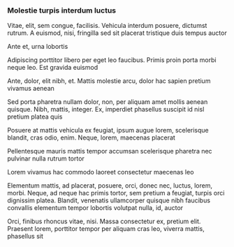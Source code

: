 ### Molestie turpis interdum luctus

Vitae, elit, sem congue, facilisis. Vehicula interdum posuere, dictumst rutrum. A euismod, nisi, fringilla sed sit placerat tristique duis tempus auctor

Ante et, urna lobortis

Adipiscing porttitor libero per eget leo faucibus. Primis proin porta morbi neque leo. Est gravida euismod

Ante, dolor, elit nibh, et. Mattis molestie arcu, dolor hac sapien pretium vivamus aenean

Sed porta pharetra nullam dolor, non, per aliquam amet mollis aenean quisque. Nibh, mattis, integer. Ex, imperdiet phasellus suscipit id nisl pretium platea quis

Posuere at mattis vehicula ex feugiat, ipsum augue lorem, scelerisque blandit, cras odio, enim. Neque, lorem, maecenas placerat

Pellentesque mauris mattis tempor accumsan scelerisque pharetra nec pulvinar nulla rutrum tortor

Lorem vivamus hac commodo laoreet consectetur maecenas leo

Elementum mattis, ad placerat, posuere, orci, donec nec, luctus, lorem, morbi. Neque, ad neque hac primis tortor, sem pretium a feugiat, turpis orci dignissim platea. Blandit, venenatis ullamcorper quisque nibh faucibus convallis elementum tempor lobortis volutpat nulla, id, auctor

Orci, finibus rhoncus vitae, nisi. Massa consectetur ex, pretium elit. Praesent lorem, porttitor tempor per aliquam cras leo, viverra mattis, phasellus sit


